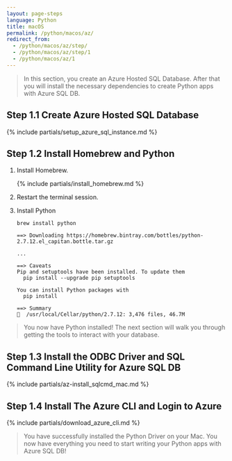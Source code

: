 ```yaml
---
layout: page-steps
language: Python
title: macOS
permalink: /python/macos/az/
redirect_from:
  - /python/macos/az/step/
  - /python/macos/az/step/1
  - /python/macos/az/1
---
```


> In this section, you create an Azure Hosted SQL Database. After that you will install the necessary dependencies to create Python apps with Azure SQL DB. 

## Step 1.1 Create Azure Hosted SQL Database

{% include partials/setup_azure_sql_instance.md %}

## Step 1.2 Install Homebrew and Python

1. Install Homebrew.

    {% include partials/install_homebrew.md %}

2. Restart the terminal session.

3. Install Python

    ```terminal
    brew install python
    ```

    ```results
    ==> Downloading https://homebrew.bintray.com/bottles/python-2.7.12.el_capitan.bottle.tar.gz

    ...

    ==> Caveats
    Pip and setuptools have been installed. To update them
      pip install --upgrade pip setuptools

    You can install Python packages with
      pip install

    ==> Summary
    🍺  /usr/local/Cellar/python/2.7.12: 3,476 files, 46.7M
    ```

> You now have Python installed! The next section will walk you through getting the tools to interact with your database.

## Step 1.3 Install the ODBC Driver and SQL Command Line Utility for Azure SQL DB

{% include partials/az-install_sqlcmd_mac.md %}

## Step 1.4 Install The Azure CLI and Login to Azure

{% include partials/download_azure_cli.md %}

> You have successfully installed the Python Driver on your Mac. You now have everything you need to start writing your Python apps with Azure SQL DB!

